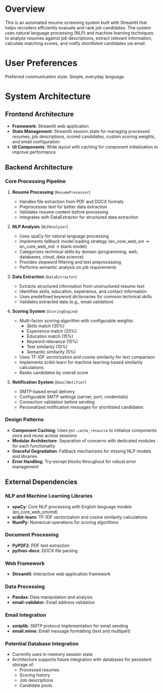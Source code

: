 # Overview

This is an automated resume screening system built with Streamlit that helps recruiters efficiently evaluate and rank job candidates. The system uses natural language processing (NLP) and machine learning techniques to analyze resumes against job descriptions, extract relevant information, calculate matching scores, and notify shortlisted candidates via email.

# User Preferences

Preferred communication style: Simple, everyday language.

# System Architecture

## Frontend Architecture
- **Framework**: Streamlit web application
- **State Management**: Streamlit session state for managing processed resumes, job descriptions, scored candidates, custom scoring weights, and email configuration
- **UI Components**: Wide layout with caching for component initialization to improve performance

## Backend Architecture

### Core Processing Pipeline
1. **Resume Processing** (`ResumeProcessor`)
   - Handles file extraction from PDF and DOCX formats
   - Preprocesses text for better data extraction
   - Validates resume content before processing
   - Integrates with DataExtractor for structured data extraction

2. **NLP Analysis** (`NLPAnalyzer`)
   - Uses spaCy for natural language processing
   - Implements fallback model loading strategy (en_core_web_sm → en_core_web_md → blank model)
   - Categorizes technical skills by domain (programming, web, databases, cloud, data science)
   - Provides stopword filtering and text preprocessing
   - Performs semantic analysis on job requirements

3. **Data Extraction** (`DataExtractor`)
   - Extracts structured information from unstructured resume text
   - Identifies skills, education, experience, and contact information
   - Uses predefined keyword dictionaries for common technical skills
   - Validates extracted data (e.g., email validation)

4. **Scoring System** (`ScoringEngine`)
   - Multi-factor scoring algorithm with configurable weights:
     - Skills match (35%)
     - Experience match (20%)
     - Education match (15%)
     - Keyword relevance (15%)
     - Text similarity (10%)
     - Semantic similarity (5%)
   - Uses TF-IDF vectorization and cosine similarity for text comparison
   - Implements scikit-learn for machine learning-based similarity calculations
   - Ranks candidates by overall score

5. **Notification System** (`EmailNotifier`)
   - SMTP-based email delivery
   - Configurable SMTP settings (server, port, credentials)
   - Connection validation before sending
   - Personalized notification messages for shortlisted candidates

### Design Patterns
- **Component Caching**: Uses `@st.cache_resource` to initialize components once and reuse across sessions
- **Modular Architecture**: Separation of concerns with dedicated modules for each functionality
- **Graceful Degradation**: Fallback mechanisms for missing NLP models and libraries
- **Error Handling**: Try-except blocks throughout for robust error management

## External Dependencies

### NLP and Machine Learning Libraries
- **spaCy**: Core NLP processing with English language models (en_core_web_sm/md)
- **scikit-learn**: TF-IDF vectorization and cosine similarity calculations
- **NumPy**: Numerical operations for scoring algorithms

### Document Processing
- **PyPDF2**: PDF text extraction
- **python-docx**: DOCX file parsing

### Web Framework
- **Streamlit**: Interactive web application framework

### Data Processing
- **Pandas**: Data manipulation and analysis
- **email-validator**: Email address validation

### Email Integration
- **smtplib**: SMTP protocol implementation for email sending
- **email.mime**: Email message formatting (text and multipart)

### Potential Database Integration
- Currently uses in-memory session state
- Architecture supports future integration with databases for persistent storage of:
  - Processed resumes
  - Scoring history
  - Job descriptions
  - Candidate pools
